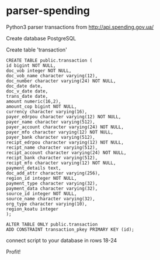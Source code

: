 # parser-spending
Python3 parser transactions from http://api.spending.gov.ua/

Create database PostgreSQL

Create table 'transaction'

    CREATE TABLE public.transaction (
    id bigint NOT NULL,
    doc_vob integer NOT NULL,
    doc_vob_name character varying(12),
    doc_number character varying(24) NOT NULL,
    doc_date date,
    doc_v_date date,
    trans_date date,
    amount numeric(16,2),
    amount_cop bigint NOT NULL,
    currency character varying(16),
    payer_edrpou character varying(12) NOT NULL,
    payer_name character varying(512),
    payer_account character varying(24) NOT NULL,
    payer_mfo character varying(12) NOT NULL,
    payer_bank character varying(512),
    recipt_edrpou character varying(12) NOT NULL,
    recipt_name character varying(512),
    recipt_account character varying(24) NOT NULL,
    recipt_bank character varying(512),
    recipt_mfo character varying(12) NOT NULL,
    payment_details text,
    doc_add_attr character varying(256),
    region_id integer NOT NULL,
    payment_type character varying(32),
    payment_data character varying(32),
    source_id integer NOT NULL,
    source_name character varying(32),
    org_type character varying(10),
    region_koatu integer
    );

    ALTER TABLE ONLY public.transaction
    ADD CONSTRAINT transaction_pkey PRIMARY KEY (id);
    

    
connect script to your database in rows 18-24

Profit!

